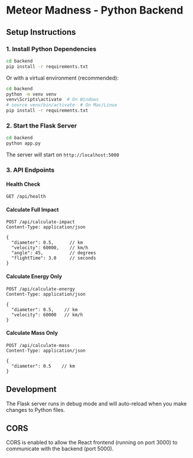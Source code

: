 # Meteor Madness - Python Backend

## Setup Instructions

### 1. Install Python Dependencies

```bash
cd backend
pip install -r requirements.txt
```

Or with a virtual environment (recommended):

```bash
cd backend
python -m venv venv
venv\Scripts\activate  # On Windows
# source venv/bin/activate  # On Mac/Linux
pip install -r requirements.txt
```

### 2. Start the Flask Server

```bash
cd backend
python app.py
```

The server will start on `http://localhost:5000`

### 3. API Endpoints

#### Health Check
```
GET /api/health
```

#### Calculate Full Impact
```
POST /api/calculate-impact
Content-Type: application/json

{
  "diameter": 0.5,      // km
  "velocity": 60000,    // km/h
  "angle": 45,          // degrees
  "flightTime": 3.0     // seconds
}
```

#### Calculate Energy Only
```
POST /api/calculate-energy
Content-Type: application/json

{
  "diameter": 0.5,    // km
  "velocity": 60000   // km/h
}
```

#### Calculate Mass Only
```
POST /api/calculate-mass
Content-Type: application/json

{
  "diameter": 0.5    // km
}
```

## Development

The Flask server runs in debug mode and will auto-reload when you make changes to Python files.

## CORS

CORS is enabled to allow the React frontend (running on port 3000) to communicate with the backend (port 5000).
